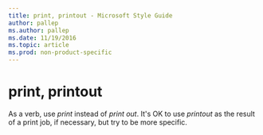 ```yaml
---
title: print, printout - Microsoft Style Guide
author: pallep
ms.author: pallep
ms.date: 11/19/2016
ms.topic: article
ms.prod: non-product-specific
---
```


# print, printout

As a verb, use *print* instead of *print out*. It's OK to use *printout* as the result of a print job, if necessary, but try to be more specific.

